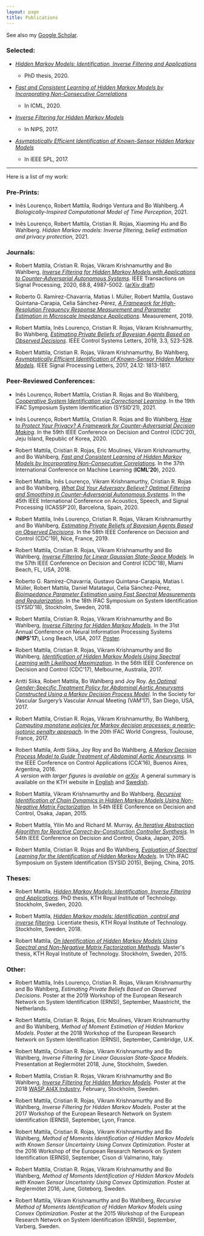 ```yaml
---
layout: page
title: Publications
---
```


See also my <a href="https://scholar.google.com/citations?user=IaRmGkgAAAAJ&hl=en">Google Scholar</a>.

### Selected:


* [*Hidden Markov Models: Identification, Inverse Filtering and
  Applications*](https://kth.diva-portal.org/smash/get/diva2:1428900/FULLTEXT01.pdf)
    * PhD thesis, 2020.

* [*Fast and Consistent Learning of Hidden Markov Models by Incorporating Non-Consecutive
Correlations*](http://proceedings.mlr.press/v119/mattila20a/mattila20a.pdf)
    * In ICML, 2020.

* *[Inverse Filtering for Hidden Markov
  Models](http://papers.nips.cc/paper/7008-inverse-filtering-for-hidden-markov-models)*
    * In NIPS, 2017.

* [*Asymptotically Efficient Identification of Known-Sensor Hidden Markov
  Models*](http://ieeexplore.ieee.org/document/8060991/)
    * In IEEE SPL, 2017. 

<hr/>

Here is a list of my work:

### Pre-Prints:

* Inês Lourenço, Robert Mattila, Rodrigo Ventura and Bo Wahlberg. *A Biologically-Inspired
  Computational Model of Time Perception*, 2021.

* Inês Lourenço, Robert Mattila, Cristian R. Rojas, Xiaoming Hu and Bo Wahlberg. *Hidden
  Markov models: Inverse filtering, belief estimation and privacy protection*, 2021.

### Journals:

* Robert Mattila, Cristian R. Rojas, Vikram Krishnamurthy and Bo Wahlberg, *[Inverse
  Filtering for Hidden Markov Models with Applications to Counter-Adversarial Autonomous
Systems](https://ieeexplore.ieee.org/document/9174924)*. IEEE Transactions on Signal Processing,
2020, 68.8, 4987-5002. ([arXiv draft](https://arxiv.org/pdf/2001.11809.pdf))

* Roberto G. Ramírez-Chavarría, Matias I. Müller, Robert Mattila, Gustavo
  Quintana-Carapia, Celia Sánchez-Pérez, [*A Framework for High-Resolution Frequency
Response Measurement and Parameter Estimation in Microscale Impedance
Applications*](https://www.sciencedirect.com/science/article/pii/S0263224119307705).
Measurement, 2019.

* Robert Mattila, Inês Lourenço, Cristian R. Rojas, Vikram Krishnamurthy, Bo Wahlberg,
  [*Estimating Private Beliefs of Bayesian Agents Based on Observed
Decisions*](https://ieeexplore.ieee.org/document/8693524). IEEE Control Systems Letters,
2019, 3.3, 523-528.

* Robert Mattila, Cristian R. Rojas, Vikram Krishnamurthy, Bo Wahlberg, [*Asymptotically
Efficient Identification of Known-Sensor Hidden Markov
Models*](http://ieeexplore.ieee.org/document/8060991/).  IEEE Signal Processing Letters,
2017, 24.12: 1813-1817. 

### Peer-Reviewed Conferences:

* Inês Lourenço, Robert Mattila, Cristian R. Rojas and Bo Wahlberg, [*Cooperative System
  Identification via Correctional Learning*](https://arxiv.org/pdf/2012.05161.pdf).  In
the 19th IFAC Symposium System Identification (SYSID’21), 2021.

* Inês Lourenço, Robert Mattila, Cristian R. Rojas and Bo Wahlberg, *[How to Protect Your
  Privacy?  A Framework for Counter-Adversarial Decision
Making](https://arxiv.org/pdf/2004.04119.pdf)*. In the 59th IEEE Conference on Decision
and Control (CDC'20), Jeju Island, Republic of Korea, 2020.

* Robert Mattila, Cristian R. Rojas, Eric Moulines, Vikram Krishnamurthy, and Bo Wahlberg,
  [*Fast and Consistent Learning of Hidden Markov Models by Incorporating Non-Consecutive
Correlations*](http://proceedings.mlr.press/v119/mattila20a/mattila20a.pdf).
In the 37th International Conference on Machine Learning (**ICML'20**), 2020.

* Robert Mattila, Inês Lourenço, Vikram Krishnamurthy, Cristian R. Rojas and Bo Wahlberg,
  [*What Did Your Adversary Believe? Optimal Filtering and Smoothing in
Counter-Adversarial Autonomous Systems*](https://arxiv.org/pdf/1910.07332.pdf).
In the 45th IEEE International Conference on Acoustics, Speech, and Signal
Processing (ICASSP'20), Barcelona, Spain, 2020.

* Robert Mattila, Inês Lourenço, Cristian R. Rojas, Vikram Krishnamurthy and Bo Wahlberg,
  [*Estimating Private Beliefs of Bayesian Agents Based on Observed
Decisions*](https://ieeexplore.ieee.org/document/8693524). In the 58th IEEE Conference on
Decision and Control (CDC'19), Nice, France, 2019.

* Robert Mattila, Cristian R. Rojas, Vikram Krishnamurthy and Bo Wahlberg, *[Inverse
  Filtering for Linear Gaussian State-Space
Models](https://ieeexplore.ieee.org/document/8619013)*. In the 57th IEEE Conference on
Decision and Control (CDC'18), Miami Beach, FL, USA, 2018.

* Roberto G. Ramírez-Chavarría, Gustavo Quintana-Carapia, Matias I. Müller, Robert
  Mattila, Daniel Matatagui, Celia Sánchez-Pérez, *[Bioimpedance Parameter Estimation
using Fast Spectral Measurements and
Regularization](https://www.sciencedirect.com/science/article/pii/S2405896318318706)*. In
the 18th IFAC Symposium on System Identification (SYSID'18), Stockholm, Sweden, 2018. 

* Robert Mattila, Cristian R. Rojas, Vikram Krishnamurthy and Bo Wahlberg, *[Inverse
  Filtering for Hidden Markov
Models](http://papers.nips.cc/paper/7008-inverse-filtering-for-hidden-markov-models)*. In
the 31st Annual Conference on Neural Information Processing Systems (**NIPS'17**), Long
Beach, USA, 2017.  [Poster](http://rmattila.github.io/public/nips17_poster.pdf).

* Robert Mattila, Cristian R. Rojas, Vikram Krishnamurthy and Bo Wahlberg,
[*Identification of Hidden Markov Models Using Spectral Learning with Likelihood
Maximization*](http://ieeexplore.ieee.org/document/8264545/). In the 56th IEEE Conference
on Decision and Control (CDC'17), Melbourne, Australia, 2017.

* Antti Siika, Robert Mattila, Bo Wahlberg and Joy Roy. *[An Optimal Gender-Specific
Treatment Policy for Abdominal Aortic Aneurysms Constructed Using a Markov Decision
Process Model](http://www.sciencedirect.com/science/article/pii/S074152141730770X)*. In
the Society for Vascular Surgery’s Vascular Annual Meeting (VAM’17), San Diego, USA, 2017.

* Robert Mattila, Cristian R. Rojas, Vikram Krishnamurthy,
Bo Wahlberg, *[Computing monotone policies for Markov decision processes:
a nearly-isotonic penalty approach](https://arxiv.org/pdf/1704.00621.pdf)*.
In the 20th IFAC World Congress, Toulouse, France, 2017.

* Robert Mattila, Antti Siika, Joy Roy and Bo Wahlberg, [*A Markov Decision Process Model
to Guide Treatment of Abdominal Aortic
Aneurysms*](http://ieeexplore.ieee.org/document/7587869/).  In the IEEE Conference on
Control Applications (CCA'16), Buenos Aires, Argentina, 2016.  <br>*A 
version with larger figures is available on [arXiv](https://arxiv.org/abs/1611.02177).*
A general summary is available on the KTH website in
[English](https://www.kth.se/en/forskning/artiklar/da-ar-det-bast-att-operera-artarbrack-1.684616)
and
[Swedish](https://www.kth.se/forskning/artiklar/da-ar-det-bast-att-operera-artarbrack-1.684616).

* Robert Mattila, Vikram Krishnamurthy and Bo Wahlberg, [*Recursive
Identification of Chain Dynamics in Hidden Markov Models Using Non-Negative
Matrix
Factorization*](http://ieeexplore.ieee.org/xpl/articleDetails.jsp?arnumber=7402843).
In 54th IEEE Conference on Decision and Control, Osaka, Japan, 2015.

* Robert Mattila, Yilin Mo and Richard M. Murray, [*An Iterative Abstraction
Algorithm for Reactive Correct-by-Construction Controller
Synthesis*](http://arxiv.org/abs/1509.04125). In 54th IEEE Conference on
Decision and Control, Osaka, Japan, 2015.

* Robert Mattila, Cristian R. Rojas and Bo Wahlberg, [*Evaluation of Spectral Learning
for the Identification of Hidden Markov
Models*](http://arxiv.org/abs/1507.06346). In 17th IFAC Symposium on System
Identification (SYSID 2015), Beijing, China, 2015. 

### Theses:

* Robert Mattila, [*Hidden Markov Models: Identification, Inverse Filtering and
  Applications*](https://kth.diva-portal.org/smash/get/diva2:1428900/FULLTEXT01.pdf).
PhD thesis, KTH Royal Institute of Technology. Stockholm, Sweden, 2020.

* Robert Mattila, [*Hidden Markov models: Identification, control and inverse
filtering*](http://www.diva-portal.org/smash/get/diva2:1186464/FULLTEXT01.pdf).
Licentiate thesis, KTH Royal Institute of Technology. Stockholm, Sweden, 2018.

* Robert Mattila, [*On Identification of Hidden Markov Models Using Spectral
and Non-Negative Matrix Factorization
Methods*](http://www.diva-portal.org/smash/record.jsf?pid=diva2%3A808842&dswid=4818).
Master's thesis, KTH Royal Institute of Technology. Stockholm, Sweden, 2015.

### Other:

* Robert Mattila, Inês Lourenço, Cristian R. Rojas, Vikram Krishnamurthy and Bo Wahlberg,
  *Estimating Private Beliefs Based on Observed Decisions*. Poster at the 2019 Workshop of
the European Research Network on System Identification (ERNSI), September, Maastricht, the
Netherlands.

* Robert Mattila, Cristian R. Rojas, Eric Moulines, Vikram Krishnamurthy and Bo Wahlberg,
  *Method of Moment Estimation of Hidden Markov Models*. Poster at the 2018 Workshop of the
European Research Network on System Identification (ERNSI), September, Cambridge, U.K.

* Robert Mattila, Cristian R. Rojas, Vikram Krishnamurthy and Bo Wahlberg,
*Inverse Filtering for Linear Gaussian State-Space Models*. Presentation at Reglermötet
2018, June, Stockholm, Sweden.

* Robert Mattila, Cristian R. Rojas, Vikram Krishnamurthy and Bo Wahlberg, [*Inverse
Filtering for Hidden Markov Models*](http://rmattila.github.io/public/nips17_poster.pdf).
Poster at the 2018 [WASP AI4X
Industry](http://wasp-sweden.org/ai/ai4x/ai4x-industry/), February, Stockholm, Sweden.

* Robert Mattila, Cristian R. Rojas, Vikram Krishnamurthy and Bo Wahlberg, *Inverse
Filtering for Hidden Markov Models*. Poster at the 2017 Workshop of the European Research
Network on System Identification (ERNSI), September, Lyon, France.

* Robert Mattila, Cristian R. Rojas, Vikram Krishnamurthy and Bo Wahlberg, *Method of
Moments Identification of Hidden Markov Models with Known Sensor Uncertainty Using Convex
Optimization*. Poster at the 2016 Workshop of the European Research Network on System
Identification (ERNSI), September, Cison di Valmarino, Italy.

* Robert Mattila, Cristian R. Rojas, Vikram Krishnamurthy and Bo Wahlberg,
*Method of Moments Identification of Hidden Markov Models
with Known Sensor Uncertainty Using Convex Optimization*. Poster at Reglermötet
2016, June, Göteborg, Sweden.

* Robert Mattila, Vikram Krishnamurthy and Bo Wahlberg, *Recursive Method of
Moments Identification of Hidden Markov Models using Convex
Optimization*. Poster at the 2015 Workshop of
the European Research Network on System Identification (ERNSI), September,
Varberg, Sweden.

